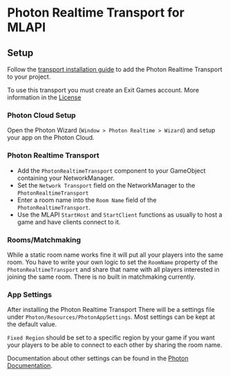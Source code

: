# Photon Realtime Transport for MLAPI

## Setup

Follow the [transport installation guide](../README.md) to add the Photon Realtime Transport to your project.

To use this transport you must create an Exit Games account. More information in the [License](/Transports/com.mlapi.contrib.transport.photon-realtime/Runtime/Photon/LICENSE)

### Photon Cloud Setup

Open the Photon Wizard (`Window > Photon Realtime > Wizard`) and setup your app on the Photon Cloud.

### Photon Realtime Transport

- Add the `PhotonRealtimeTransport` component to your GameObject containing your NetworkManager.
- Set the `Network Transport` field on the NetworkManager to the `PhotonRealtimeTransport`
- Enter a room name into the `Room Name` field of the `PhotonRealtimeTransport`.
- Use the MLAPI `StartHost` and `StartClient` functions as usually to host a game and have clients connect to it.

### Rooms/Matchmaking

While a static room name works fine it will put all your players into the same room. You have to write your own logic to set the `RoomName` property of the `PhotonRealtimeTransport` and share that name with all players interested in joining the same room. There is no built in matchmaking currently.

### App Settings

After installing the Photon Realtime Transport There will be a settings file under `Photon/Resources/PhotonAppSettings`. Most settings can be kept at the default value.

`Fixed Region` should be set to a specific region by your game if you want your players to be able to connect to each other by sharing the room name.

Documentation about other settings can be found in the [Photon Documentation](https://doc.photonengine.com/en-us/pun/current/getting-started/initial-setup).